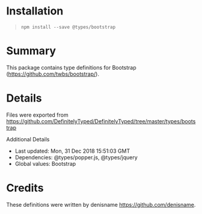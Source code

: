 # Installation
> `npm install --save @types/bootstrap`

# Summary
This package contains type definitions for Bootstrap (https://github.com/twbs/bootstrap/).

# Details
Files were exported from https://github.com/DefinitelyTyped/DefinitelyTyped/tree/master/types/bootstrap

Additional Details
 * Last updated: Mon, 31 Dec 2018 15:51:03 GMT
 * Dependencies: @types/popper.js, @types/jquery
 * Global values: Bootstrap

# Credits
These definitions were written by denisname <https://github.com/denisname>.
